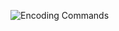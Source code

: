 ![Encoding Commands](https://raw.githubusercontent.com/libbitcoin/libbitcoin-explorer/master/img/encoding-commands.png)